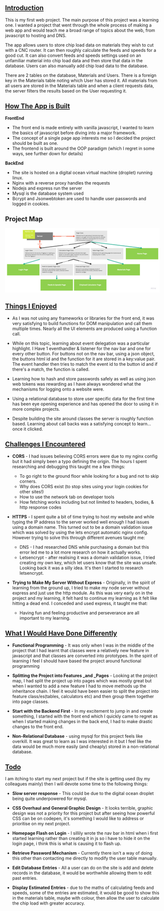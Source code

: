 
**<span style="text-decoration:underline;">Introduction</span>**
---

This is my first web project. The main purpose of this project was a learning one. I wanted a project that went through the whole process of making a web app and would teach me a broad range of topics about the web, from javascript to hosting and DNS. 

The app allows users to store chip load data on materials they wish to cut with a CNC router. It can then roughly calculate the feeds and speeds for a good cut. It can also convert feeds and speeds settings used on an unfamiliar material into chip load data and then store that data in the database. Users can also manually add chip load data to the database.

There are 2 tables on the database, Materials and Users. There is a foreign key in the Materials table noting which User has stored it. All materials from all users are stored in the Materials table and when a client requests data, the server filters the results based on the User requesting it.

**<span style="text-decoration:underline;">How The App is Built</span>**
---
**FrontEnd**



* The front end is made entirely with vanilla javascript, I wanted to learn the basics of javascript before diving into a major framework.
* The concept of a single page app interests me so I decided the project should be built as one.
* The frontend is built around the OOP paradigm (which I regret in some ways, see further down for details)

**BackEnd**



* The site is hosted on a digital ocean virtual machine (droplet) running linux.
* Nginx with a reverse proxy handles the requests 
* Nodejs and express run the server
* Mysql is the database system used
* Bcrypt and Jsonwebtoken are used to handle user passwords and logged in cookies.

**Project Map**
---

![Link to image](img/Project_map.jpg "Project map")


**<span style="text-decoration:underline;">Things I Enjoyed</span>**
---



* As I was not using any frameworks or libraries for the front end, it was very satisfying to build functions for DOM manipulation and call them multiple times. Nearly all the UI elements are produced using a function call.

* While on this topic, learning about event delegation was a particular highlight. I Have 1 eventhandler & listener for the nav bar and one for every other button. For buttons not on the nav bar, using a json object, the buttons html id and the function for it are stored in a key:value pair. The event handler then tries to match the event id to the button id and if there's a match, the function is called.  

* Learning how to hash and store passwords safely as well as using json web tokens was rewarding as I have always wondered what the mechanisms for logging onto a website were.

* Using a relational database to store user specific data for the first time has been eye opening experience and has opened the door to using it in more complex projects.   

* Despite building the site around classes the server is roughly function based. Learning about call backs was a satisfying concept to learn…once it clicked. 

**<span style="text-decoration:underline;">Challenges I Encountered</span>**
---


* **CORS** - I had issues believing CORS errors were due to my nginx config but it had simply been a typo defining the origin. The hours I spent researching and debugging this taught me a few things:
    * To go right to the ground floor while looking for a bug and not to skip corners.
    * Why does CORS exist (to stop sites using your login cookies for other sites!)
    * How to use the network tab on developer tools
    * How fetching works including but not limited to headers, bodies, & http response codes 
    
* **HTTPS** - I spent quite a bit of time trying to host my website and while typing the IP address to the server worked well enough I had issues using a domain name. This turned out to be a domain validation issue which was solved by using the lets encrypt automatic nginx config. However trying to solve this through different avenues taught me:
    * DNS - I had researched DNS while purchasing a domain but this error led me to a lot more research on how it actually works.
    * Letsencrypt - after realising it was a domain validation issue, I tried creating my own key, which let users know that the site was unsafe. Looking back it was a silly idea. It's then I started to research letsencrypt.
    
* **Trying to Make My Server Without Express** - Originally, in the spirit of learning from the ground up, I tried to make my node server without express and just use the http module. As this was very early on in the project and my learning, it felt hard to continue my learning as it felt like hitting a dead end. I conceded and used express, it taught me that:
    * Having fun and feeling productive and perseverance are all important to my learning. 

**<span style="text-decoration:underline;">What I Would Have Done Differently</span>**
---


* **Functional Programming** - It was only when I was in the middle of the project that I had learnt that classes were a relatively new feature in javascript and that classes are converted into prototypes. In the spirit of learning I feel I should have based the project around functional programming

* **Splitting the Project into Features _and _Pages** - Looking at the project map, I had split the project up into pages which was mostly great but when I wanted to add a new feature I had to move methods up the inheritance chain. I feel it would have been easier to split the project into feature class/es(tables, calculators etc) and then group them together into page classes.

* **Start with the Backend First** - In my excitement to jump in and create something, I started with the front end which I quickly came to regret as when I started making changes in the back end, I had to make drastic changes to the front end.

* **Non-Relational Database** - using mysql for this project feels like overkill. It was great to learn as I was interested in it but I feel like the data would be much more easily (and cheaply) stored in a non-relational database.

**<span style="text-decoration:underline;">Todo</span>**
---

I am itching to start my next project but if the site is getting used (by my colleagues mainly) then I will devote some time to the following things:



* **Slow server response** - This could be due to the digital ocean droplet being quite underpowered for mysql.

* **CSS Overhaul and General Graphic Design** - It looks terrible, graphic design was not a priority for this project but after seeing how powerful CSS can be on codepen, it's something I would like to address or prioritise on my next project.

* **Homepage Flash on Login** - I sillily wrote the nav bar in html when i first started learning rather than creating it in js so i have to hide it on the login page, i think this is what is causing it to flash up.

* **Retrieve Password Mechanism** - Currently there isn't a way of doing this other than contacting me directly to modify the user table manually.

* **Edit Database Entries** - All a user can do on the site is add and delete records in the database, it would be worthwhile allowing them to edit past entries.

* **Display Estimated Entries** - due to the maths of calculating feeds and speeds, some of the entries are estimated, it would be good to show this in the materials table, maybe with colour, then allow the user to calculate  the chip load with greater accuracy.
